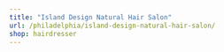 ```yaml
---
title: "Island Design Natural Hair Salon"
url: /philadelphia/island-design-natural-hair-salon/
shop: hairdresser
---
```

